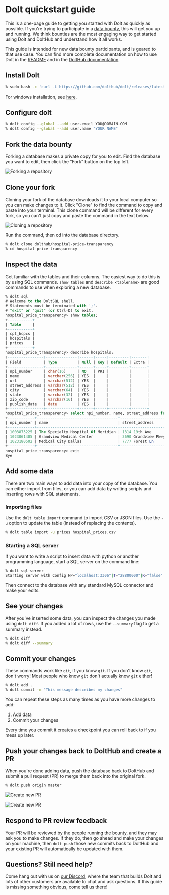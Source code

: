# Dolt quickstart guide

This is a one-page guide to getting you started with Dolt as quickly
as possible. If you're trying to participate in a
[data bounty](https://www.dolthub.com/bounties), this will get you
up and running. We think bounties are the most engaging way to get
started using Dolt and DoltHub and understand how it all works.

This guide is intended for new data bounty participants, and is geared
to that use case. You can find more complete documentation on how to
use Dolt in the [README](../README.md) and in the [DoltHub
documentation](https://docs.dolthub.com/introduction/installation).

## Install Dolt

```sh
% sudo bash -c 'curl -L https://github.com/dolthub/dolt/releases/latest/download/install.sh | bash'
```

For windows installation, see [here](windows.md).

## Configure dolt

```sh
% dolt config --global --add user.email YOU@DOMAIN.COM
% dolt config --global --add user.name "YOUR NAME"
```

## Fork the data bounty

Forking a database makes a private copy for you to edit. Find the
database you want to edit, then click the "Fork" button on the top
left.

![Forking a repository](dolthub-fork.png)

## Clone your fork

Cloning your fork of the database downloads it to your local computer
so you can make changes to it. Click
"Clone" to find the command to copy and paste into your terminal. This
clone command will be different for every fork, so you can't just copy
and paste the command in the text below.

![Cloning a repository](dolthub-clone.png)

Run the command, then cd into the database directory.

```sh
% dolt clone dolthub/hospital-price-transparency
% cd hospital-price-transparency
```

## Inspect the data

Get familiar with the tables and their columns. The easiest way to do
this is by using SQL commands. `show tables` and `describe <tablename>` are good commands to use when exploring a new database.

```sql
% dolt sql
# Welcome to the DoltSQL shell.
# Statements must be terminated with ';'.
# "exit" or "quit" (or Ctrl-D) to exit.
hospital_price_transparency> show tables;
+-----------+
| Table     |
+-----------+
| cpt_hcpcs |
| hospitals |
| prices    |
+-----------+
hospital_price_transparency> describe hospitals;
+----------------+--------------+------+-----+---------+-------+
| Field          | Type         | Null | Key | Default | Extra |
+----------------+--------------+------+-----+---------+-------+
| npi_number     | char(16)     | NO   | PRI |         |       |
| name           | varchar(256) | YES  |     |         |       |
| url            | varchar(512) | YES  |     |         |       |
| street_address | varchar(512) | YES  |     |         |       |
| city           | varchar(64)  | YES  |     |         |       |
| state          | varchar(32)  | YES  |     |         |       |
| zip_code       | varchar(16)  | YES  |     |         |       |
| publish_date   | date         | YES  |     |         |       |
+----------------+--------------+------+-----+---------+-------+
hospital_price_transparency> select npi_number, name, street_address from hospitals limit 3;
+------------+------------------------------------+---------------------+
| npi_number | name                               | street_address      |
+------------+------------------------------------+---------------------+
| 1003873225 | The Specialty Hospital Of Meridian | 1314 19th Ave       |
| 1023061405 | Grandview Medical Center           | 3690 Grandview Pkwy |
| 1023180502 | Medical City Dallas                | 7777 Forest Ln      |
+------------+------------------------------------+---------------------+
hospital_price_transparency> exit
Bye
```

## Add some data

There are two main ways to add data into your copy of the
database. You can either import from files, or you can add data by
writing scripts and inserting rows with SQL statements.

### Importing files

Use the `dolt table import` command to import CSV or JSON files. Use
the `-u` option to update the table (instead of replacing the
contents).

```sh
% dolt table import -u prices hospital_prices.csv
```

### Starting a SQL server

If you want to write a script to insert data with python or another
programming language, start a SQL server on the command line:

```sh
% dolt sql-server
Starting server with Config HP="localhost:3306"|T="28800000"|R="false"|L="info"
```

Then connect to the database with any standard MySQL connector and
make your edits.

## See your changes

After you've inserted some data, you can inspect the changes you made
using `dolt diff`. If you added a lot of rows, use the `--summary` flag
to get a summary instead.

```sh
% dolt diff
% dolt diff --summary
```

## Commit your changes

These commands work like `git`, if you know `git`. If you don't know
`git`, don't worry! Most people who know `git` don't actually know
`git` either!

```sh
% dolt add .
% dolt commit -m "This message describes my changes"
```

You can repeat these steps as many times as you have more changes to add:

1. Add data
2. Commit your changes

Every time you commit it creates a checkpoint you can roll back to if
you mess up later.

## Push your changes back to DoltHub and create a PR

When you're done adding data, push the database back to DoltHub and
submit a pull request (PR) to merge them back into the original fork.

```sh
% dolt push origin master
```

![Create new PR](dolthub-pr-1.png)

![Create new PR](dolthub-pr-2.png)

## Respond to PR review feedback

Your PR will be reviewed by the people running the bounty, and they
may ask you to make changes. If they do, then go ahead and make your
changes on your machine, then `dolt push` those new commits back to
DoltHub and your existing PR will automatically be updated with them.

## Questions? Still need help?

Come hang out with us on [our
Discord](https://discord.com/invite/RFwfYpu), where the team that
builds Dolt and lots of other customers are available to chat and ask
questions. If this guide is missing something obvious, come tell us
there!

